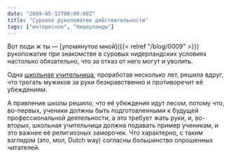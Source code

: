 ```yaml
---
date: "2009-05-12T00:00:00Z"
title: "Суровое рукопожатие действительности"
tags: ["интересное", "Нидерланды"]
---
```


Вот поди ж ты — [упомянутое мной]({{< relref "/blog/0009" >}}) рукопожатие при знакомстве в суровых нидерландских условиях настолько обязательно, что за отказ от него могут и уволить.

Одна [школьная учительница](http://www.dutchnews.nl/news/archives/2009/05/school_can_make_handshakes_com.php), проработав несколько лет, решила вдруг, что трогать мужиков за руки безнравственно и противоречит её убеждениям.

А правление школы решило, что её убеждения идут лесом, потому что, во-первых, ученики должны быть подготовленными к будущей профессиональной деятельности, а это требует жать руки, и, во-вторых, школьная учительница должна подавать пример ученикам, и это важнее её религиозных заморочек. Что характерно, с таким взглядом (это, мол, Dutch way) согласны большинство опрошенных читателей.
